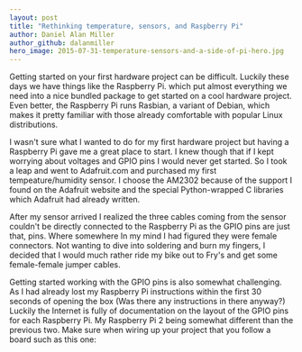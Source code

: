 ```yaml
---
layout: post
title: "Rethinking temperature, sensors, and Raspberry Pi"
author: Daniel Alan Miller
author_github: dalanmiller
hero_image: 2015-07-31-temperature-sensors-and-a-side-of-pi-hero.jpg
---
```


Getting started on your first hardware project can be difficult. Luckily these days we have things like the Raspberry Pi. which put almost everything we need into a nice bundled package to get started on a cool hardware project. Even better, the Raspberry Pi runs Rasbian, a variant of Debian, which makes it pretty familiar with those already comfortable with popular Linux distributions.

I wasn't sure what I wanted to do for my first hardware project but having a Raspberry Pi gave me a great place to start. I knew though that if I kept worrying about voltages and GPIO pins I would never get started. So I took a leap and went to Adafruit.com and purchased my first tempeature/humidity sensor. I choose the AM2302 because of the support I found on the Adafruit website and the special Python-wrapped C libraries which Adafruit had already written.

After my sensor arrived I realized the three cables coming from the sensor couldn't be directly connected to the Raspberry Pi as the GPIO pins are just that, pins. Where somewhere In my mind I had figured they were female connectors. Not wanting to dive into soldering and burn my fingers, I decided that I would much rather ride my bike out to Fry's and get some female-female jumper cables.

Getting started working with the GPIO pins is also somewhat challenging. As I had already lost my Raspberry Pi instructions within the first 30 seconds of opening the box (Was there any instructions in there anyway?) Luckily the Internet is fully of documentation on the layout of the GPIO pins for each Raspberry Pi. My Raspberry Pi 2 being somewhat different than the previous two. Make sure when wiring up your project that you follow a board such as this one:

 
